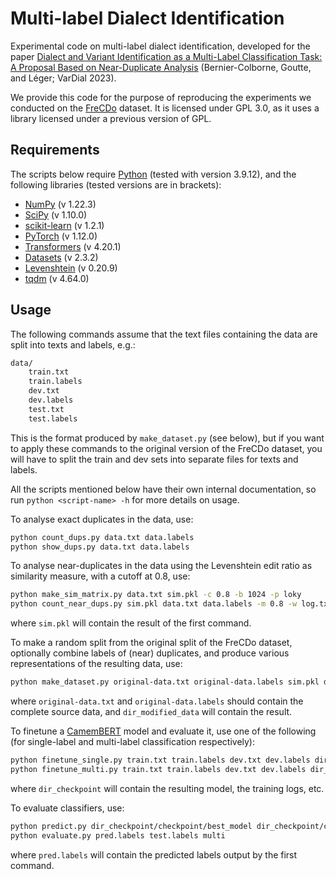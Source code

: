 # Multi-label Dialect Identification

Experimental code on multi-label dialect identification, developed for the paper [Dialect and Variant Identification as a Multi-Label Classification Task: A Proposal Based on Near-Duplicate Analysis](https://aclanthology.org/2023.vardial-1.15/) (Bernier-Colborne, Goutte, and Léger; VarDial 2023).

We provide this code for the purpose of reproducing the experiments we conducted on the [FreCDo](https://github.com/MihaelaGaman/FreCDo) dataset. It is licensed under GPL 3.0, as it uses a library licensed under a previous version of GPL.

## Requirements

The scripts below require [Python](https://www.python.org/) (tested with version 3.9.12), and the following libraries (tested versions are in brackets):

- [NumPy](https://numpy.org/) (v 1.22.3)
- [SciPy](https://scipy.org/) (v 1.10.0)
- [scikit-learn](https://scikit-learn.org/stable/) (v 1.2.1)
- [PyTorch](https://pytorch.org/) (v 1.12.0)
- [Transformers](https://huggingface.co/docs/transformers/index) (v 4.20.1) 
- [Datasets](https://huggingface.co/docs/datasets/index) (v 2.3.2)
- [Levenshtein](https://github.com/maxbachmann/Levenshtein) (v 0.20.9)
- [tqdm](https://github.com/tqdm/tqdm) (v 4.64.0)


## Usage

The following commands assume that the text files containing the data are split into texts and labels, e.g.:

```bash
data/
	train.txt
	train.labels
	dev.txt
	dev.labels
	test.txt
	test.labels
```

This is the format produced by `make_dataset.py` (see below), but if you want to apply these commands to the original version of the FreCDo dataset, you will have to split the train and dev sets into separate files for texts and labels.

All the scripts mentioned below have their own internal documentation, so run `python <script-name> -h` for more details on usage.

To analyse exact duplicates in the data, use:

```bash
python count_dups.py data.txt data.labels
python show_dups.py data.txt data.labels
```

To analyse near-duplicates in the data using the Levenshtein edit ratio as similarity measure, with a cutoff at 0.8, use:

```bash
python make_sim_matrix.py data.txt sim.pkl -c 0.8 -b 1024 -p loky
python count_near_dups.py sim.pkl data.txt data.labels -m 0.8 -w log.txt -n token 
```

where `sim.pkl` will contain the result of the first command.

To make a random split from the original split of the FreCDo dataset, optionally combine labels of (near) duplicates, and produce various representations of the resulting data, use:

```bash
python make_dataset.py original-data.txt original-data.labels sim.pkl dir_modified_data -m 0.8 -t 0.85 -d 0.05
```

where `original-data.txt` and `original-data.labels` should contain the complete source data, and `dir_modified_data` will contain the result.

To finetune a [CamemBERT](https://huggingface.co/camembert-base) model and evaluate it, use one of the following (for single-label and multi-label classification respectively):

```bash
python finetune_single.py train.txt train.labels dev.txt dev.labels dir_checkpoint --freeze_embeddings --freeze_encoder_upto 10
python finetune_multi.py train.txt train.labels dev.txt dev.labels dir_checkpoint --freeze_embeddings --freeze_encoder_upto 10
```

where `dir_checkpoint` will contain the resulting model, the training logs, etc.

To evaluate classifiers, use:

```bash
python predict.py dir_checkpoint/checkpoint/best_model dir_checkpoint/checkpoint/tokenizer test.txt pred.labels
python evaluate.py pred.labels test.labels multi
```

where `pred.labels` will contain the predicted labels output by the first command.
